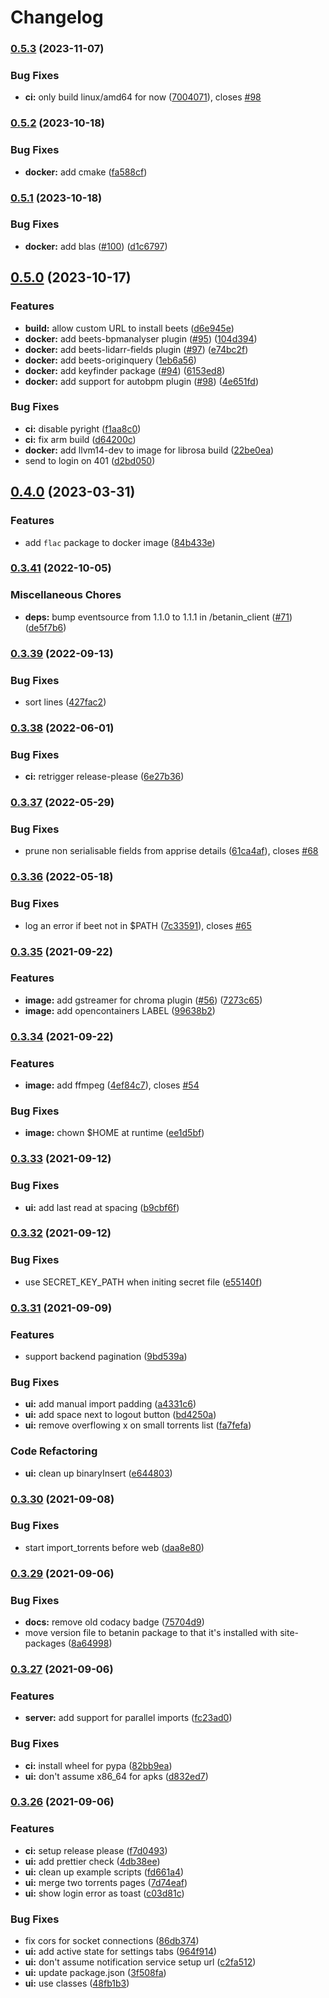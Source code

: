 # Changelog

### [0.5.3](https://www.github.com/sentriz/betanin/compare/v0.5.2...v0.5.3) (2023-11-07)


### Bug Fixes

* **ci:** only build linux/amd64 for now ([7004071](https://www.github.com/sentriz/betanin/commit/70040715dfdc4d01f6d785c232b50ed6e472a903)), closes [#98](https://www.github.com/sentriz/betanin/issues/98)

### [0.5.2](https://www.github.com/sentriz/betanin/compare/v0.5.1...v0.5.2) (2023-10-18)


### Bug Fixes

* **docker:** add cmake ([fa588cf](https://www.github.com/sentriz/betanin/commit/fa588cf325d5c99c923aa236efeb28c59e3abdfa))

### [0.5.1](https://www.github.com/sentriz/betanin/compare/v0.5.0...v0.5.1) (2023-10-18)


### Bug Fixes

* **docker:** add blas ([#100](https://www.github.com/sentriz/betanin/issues/100)) ([d1c6797](https://www.github.com/sentriz/betanin/commit/d1c67975e4eb2de9654ef300d122e417424ce3a5))

## [0.5.0](https://www.github.com/sentriz/betanin/compare/v0.4.0...v0.5.0) (2023-10-17)


### Features

* **build:** allow custom URL to install beets ([d6e945e](https://www.github.com/sentriz/betanin/commit/d6e945eace0d61e9ac46b89dba4346f35c7017cd))
* **docker:** add beets-bpmanalyser plugin ([#95](https://www.github.com/sentriz/betanin/issues/95)) ([104d394](https://www.github.com/sentriz/betanin/commit/104d394c8871bd5f3a5792c3796d422a3c490bd9))
* **docker:** add beets-lidarr-fields plugin ([#97](https://www.github.com/sentriz/betanin/issues/97)) ([e74bc2f](https://www.github.com/sentriz/betanin/commit/e74bc2f60cc762467f535a0f4271344dbec9a7c5))
* **docker:** add beets-originquery ([1eb6a56](https://www.github.com/sentriz/betanin/commit/1eb6a563f5a6c236309b298aa2746f12d84f7068))
* **docker:** add keyfinder package ([#94](https://www.github.com/sentriz/betanin/issues/94)) ([6153ed8](https://www.github.com/sentriz/betanin/commit/6153ed8843da2132129bd4f852bab0f01a4f18e7))
* **docker:** add support for autobpm plugin ([#98](https://www.github.com/sentriz/betanin/issues/98)) ([4e651fd](https://www.github.com/sentriz/betanin/commit/4e651fd5d67a3511746853d3332548229d1d08aa))


### Bug Fixes

* **ci:** disable pyright ([f1aa8c0](https://www.github.com/sentriz/betanin/commit/f1aa8c0981ca0ec3509c77eb2d60f2a2f09d6388))
* **ci:** fix arm build ([d64200c](https://www.github.com/sentriz/betanin/commit/d64200cbfc37272dee4f1cc2ba9338818c6cb942))
* **docker:** add llvm14-dev to image for librosa build ([22be0ea](https://www.github.com/sentriz/betanin/commit/22be0ea88dadcb54b4e48fe32023fca8c6abef26))
* send to login on 401 ([d2bd050](https://www.github.com/sentriz/betanin/commit/d2bd050d6345e4d9be8c582c77aa904e020b0b00))

## [0.4.0](https://www.github.com/sentriz/betanin/compare/v0.3.41...v0.4.0) (2023-03-31)


### Features

* add `flac` package to docker  image ([84b433e](https://www.github.com/sentriz/betanin/commit/84b433ed2c63762ecfd3ae5554e44150cb4191c2))

### [0.3.41](https://www.github.com/sentriz/betanin/compare/v0.3.39...v0.3.41) (2022-10-05)


### Miscellaneous Chores

* **deps:** bump eventsource from 1.1.0 to 1.1.1 in /betanin_client ([#71](https://www.github.com/sentriz/betanin/issues/71)) ([de5f7b6](https://www.github.com/sentriz/betanin/commit/de5f7b69322d8127cfa16424c06cf20cb2bd43fd))

### [0.3.39](https://www.github.com/sentriz/betanin/compare/v0.3.38...v0.3.39) (2022-09-13)


### Bug Fixes

* sort lines ([427fac2](https://www.github.com/sentriz/betanin/commit/427fac20a36acb8c5d82de4d5fe86a42f02fa65e))

### [0.3.38](https://www.github.com/sentriz/betanin/compare/v0.3.37...v0.3.38) (2022-06-01)


### Bug Fixes

* **ci:** retrigger release-please ([6e27b36](https://www.github.com/sentriz/betanin/commit/6e27b365f841767c044986f62f35890ec63b40f7))

### [0.3.37](https://www.github.com/sentriz/betanin/compare/v0.3.36...v0.3.37) (2022-05-29)


### Bug Fixes

* prune non serialisable fields from apprise details ([61ca4af](https://www.github.com/sentriz/betanin/commit/61ca4af2b2254f359be46440ee181ad3b1fb927d)), closes [#68](https://www.github.com/sentriz/betanin/issues/68)

### [0.3.36](https://www.github.com/sentriz/betanin/compare/v0.3.35...v0.3.36) (2022-05-18)


### Bug Fixes

* log an error if beet not in $PATH ([7c33591](https://www.github.com/sentriz/betanin/commit/7c33591a5ef6bdc29bac8cbc4b59dd4d82a4acaa)), closes [#65](https://www.github.com/sentriz/betanin/issues/65)

### [0.3.35](https://www.github.com/sentriz/betanin/compare/v0.3.34...v0.3.35) (2021-09-22)


### Features

* **image:** add gstreamer for chroma plugin ([#56](https://www.github.com/sentriz/betanin/issues/56)) ([7273c65](https://www.github.com/sentriz/betanin/commit/7273c659a2cd3796d78325b377fbe37ed21f86c1))
* **image:** add opencontainers LABEL ([99638b2](https://www.github.com/sentriz/betanin/commit/99638b2afb2269f364e2eef53d995db176303f23))

### [0.3.34](https://www.github.com/sentriz/betanin/compare/v0.3.33...v0.3.34) (2021-09-22)


### Features

* **image:** add ffmpeg ([4ef84c7](https://www.github.com/sentriz/betanin/commit/4ef84c7b3ecc8fae04717500d46885c43c0c4282)), closes [#54](https://www.github.com/sentriz/betanin/issues/54)


### Bug Fixes

* **image:** chown $HOME at runtime ([ee1d5bf](https://www.github.com/sentriz/betanin/commit/ee1d5bf67cefc50233af2da9fe75b9c922696d4c))

### [0.3.33](https://www.github.com/sentriz/betanin/compare/v0.3.32...v0.3.33) (2021-09-12)


### Bug Fixes

* **ui:** add last read at spacing ([b9cbf6f](https://www.github.com/sentriz/betanin/commit/b9cbf6fb5d8608da0114a3f521918b1a107f547b))

### [0.3.32](https://www.github.com/sentriz/betanin/compare/v0.3.31...v0.3.32) (2021-09-12)


### Bug Fixes

* use SECRET_KEY_PATH when initing secret file ([e55140f](https://www.github.com/sentriz/betanin/commit/e55140fac16c771637bf7a391fff29074c2c7836))

### [0.3.31](https://www.github.com/sentriz/betanin/compare/v0.3.30...v0.3.31) (2021-09-09)


### Features

* support backend pagination ([9bd539a](https://www.github.com/sentriz/betanin/commit/9bd539a129c054cb3a1c79d5c44871296c3ae3b2))


### Bug Fixes

* **ui:** add manual import padding ([a4331c6](https://www.github.com/sentriz/betanin/commit/a4331c65e5d80eeea7939024906b77f63c001153))
* **ui:** add space next to logout button ([bd4250a](https://www.github.com/sentriz/betanin/commit/bd4250a766b1683629dabccaed2712bb689aef3c))
* **ui:** remove overflowing x on small torrents list ([fa7fefa](https://www.github.com/sentriz/betanin/commit/fa7fefaa0ed650879609b8aaaf19a0893eaea076))


### Code Refactoring

* **ui:** clean up binaryInsert ([e644803](https://www.github.com/sentriz/betanin/commit/e64480377ef0abb977282a14390a787c33585e3f))

### [0.3.30](https://www.github.com/sentriz/betanin/compare/v0.3.29...v0.3.30) (2021-09-08)


### Bug Fixes

* start import_torrents before web ([daa8e80](https://www.github.com/sentriz/betanin/commit/daa8e8024d77828dd5ac34fa9867d32756a720e4))

### [0.3.29](https://www.github.com/sentriz/betanin/compare/v0.3.27...v0.3.29) (2021-09-06)


### Bug Fixes

* **docs:** remove old codacy badge ([75704d9](https://www.github.com/sentriz/betanin/commit/75704d995a2001a919a5ad1ea483d9187e091caa))
* move version file to betanin package to that it's installed with site-packages ([8a64998](https://www.github.com/sentriz/betanin/commit/8a649980022095391936d284268cbab8cd7db1d7))

### [0.3.27](https://www.github.com/sentriz/betanin/compare/v0.3.26...v0.3.27) (2021-09-06)


### Features

* **server:** add support for parallel imports ([fc23ad0](https://www.github.com/sentriz/betanin/commit/fc23ad054574fd1ef8cdd57af9e6968f6ff579a7))


### Bug Fixes

* **ci:** install wheel for pypa ([82bb9ea](https://www.github.com/sentriz/betanin/commit/82bb9ea41d8dfc33b84b973c58070d64806cb48b))
* **ui:** don't assume x86_64 for apks ([d832ed7](https://www.github.com/sentriz/betanin/commit/d832ed7579b75841b3d160746131c6c3e2a2a271))

### [0.3.26](https://www.github.com/sentriz/betanin/compare/v1.3.22...v0.3.26) (2021-09-06)


### Features

* **ci:** setup release please ([f7d0493](https://www.github.com/sentriz/betanin/commit/f7d0493a02f1350cff61f6da05044cd93efa73bc))
* **ui:** add prettier check ([4db38ee](https://www.github.com/sentriz/betanin/commit/4db38ee2f7055b11d17950d617d3f4ff9b6e600e))
* **ui:** clean up example scripts ([fd661a4](https://www.github.com/sentriz/betanin/commit/fd661a48413c2221031f7a33a3acd2f9c888e812))
* **ui:** merge two torrents pages ([7d74eaf](https://www.github.com/sentriz/betanin/commit/7d74eaf14b1e68dd8feb2d7c893f3e0c2b5c91c9))
* **ui:** show login error as toast ([c03d81c](https://www.github.com/sentriz/betanin/commit/c03d81cebc54d0d5ff236404dd2f2fa29ea5d02b))


### Bug Fixes

* fix cors for socket connections ([86db374](https://www.github.com/sentriz/betanin/commit/86db374ff7b54801d5377b43a08eaf15cc11e259))
* **ui:** add active state for settings tabs ([964f914](https://www.github.com/sentriz/betanin/commit/964f914af6422ba8feec412ff330605ca933abcf))
* **ui:** don't assume notification service setup url ([c2fa512](https://www.github.com/sentriz/betanin/commit/c2fa512ccdd33e6c99fb01d2a1b3deaeb83c1c98))
* **ui:** update package.json ([3f508fa](https://www.github.com/sentriz/betanin/commit/3f508fa5fe7168b391363a229597657be4dd5802))
* **ui:** use classes ([48fb1b3](https://www.github.com/sentriz/betanin/commit/48fb1b3478027ec3faf525a7d19f52a82b64bd72))
